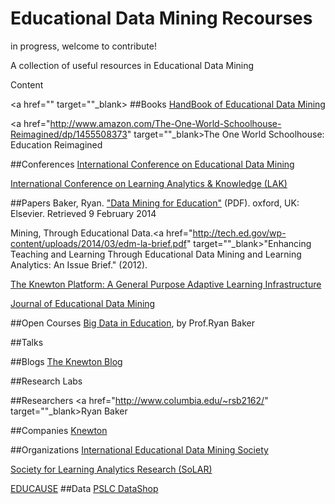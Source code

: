Educational Data Mining Recourses
=================================
in progress, welcome to contribute!

A collection of useful resources in Educational Data Mining

Content

<a href="" target=""_blank></a>
##Books
<a href="http://www.amazon.com/Handbook-Educational-Chapman-Knowledge-Discovery/dp/1439804575" target="_blank">HandBook of Educational Data Mining</a>

<a href="http://www.amazon.com/The-One-World-Schoolhouse-Reimagined/dp/1455508373" target=""_blank>The One World Schoolhouse: Education Reimagined</a>

##Conferences
<a href="http://www.educationaldatamining.org/EDM2015/" target="_blank">International Conference on Educational Data Mining</a>

<a href="http://solaresearch.org/events/lak/" target="_blank"> International Conference on Learning Analytics & Knowledge (LAK)</a>

##Papers
Baker, Ryan. <a href="http://www.columbia.edu/~rsb2162/Encyclopedia%20Chapter%20Draft%20v10%20-fw.pdf" target="_blank">"Data Mining for Education"</a> (PDF). oxford, UK: Elsevier. Retrieved 9 February 2014

Mining, Through Educational Data.<a href="http://tech.ed.gov/wp-content/uploads/2014/03/edm-la-brief.pdf" target=""_blank>"Enhancing Teaching and Learning Through Educational Data Mining and Learning Analytics: An Issue Brief."</a>  (2012).

<a href="http://learn.knewton.com/technical-white-paper" target="_blank">The Knewton Platform: A General Purpose Adaptive Learning Infrastructure</a>

<a href="http://www.educationaldatamining.org/JEDM/index.php/JEDM/issue/archive" target="_blank">Journal of Educational Data Mining</a>

##Open Courses
<a href="https://www.edx.org/course/big-data-education-teacherscollegex-bde1x" target="_blank">Big Data in Education</a>, by Prof.Ryan Baker

##Talks

##Blogs
<a href="https://www.knewton.com/resources/blog/" target="_blank">The Knewton Blog</a>


##Research Labs

##Researchers
<a href="http://www.columbia.edu/~rsb2162/" target=""_blank>Ryan Baker</a>



##Companies
<a href="https://www.knewton.com/" target="_blank">Knewton</a>

##Organizations
<a href="http://www.educationaldatamining.org/" target="_blank">International Educational Data Mining Society</a>

<a href="http://solaresearch.org/" target="_blank">Society for Learning Analytics Research (SoLAR)</a> 

<a href="http://www.educause.edu/" target="_blank">EDUCAUSE</a>
##Data
<a href="https://pslcdatashop.web.cmu.edu/" target="_blank">PSLC DataShop</a>
